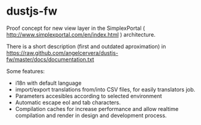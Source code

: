 dustjs-fw
=========

Proof concept  for new view layer in the SimplexPortal ( http://www.simplexportal.com/en/index.html ) architecture.

There is a short description (first and outdated aproximation) in https://raw.github.com/angelcervera/dustjs-fw/master/docs/documentation.txt

Some features:
 - i18n with default language
 - import/export translations from/into CSV files, for easily translators job.
 - Parameters accesibles according to selected environment
 - Automatic escape eol and tab characters.
 - Compilation caches for increase performance and allow realtime compilation and render in design and development process.
